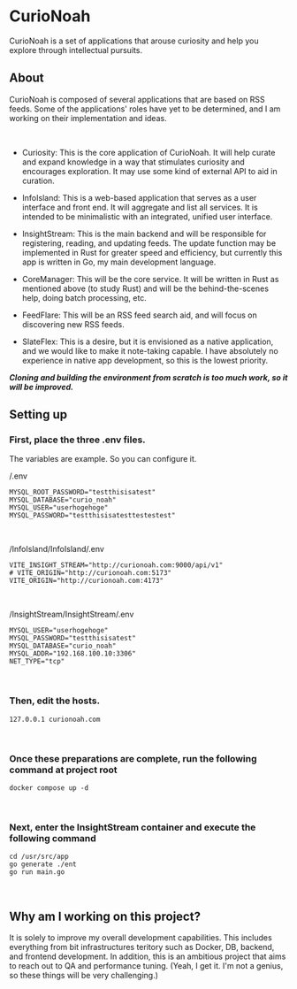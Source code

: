# CurioNoah
CurioNoah is a set of applications that arouse curiosity and help you explore through intellectual pursuits.

## About

CurioNoah is composed of several applications that are based on RSS feeds. Some of the applications' roles have yet to be determined, and I am working on their implementation and ideas.

<br/>

- Curiosity: This is the core application of CurioNoah. It will help curate and expand knowledge in a way that stimulates curiosity and encourages exploration. It may use some kind of external API to aid in curation.

- InfoIsland: This is a web-based application that serves as a user interface and front end. It will aggregate and list all services. It is intended to be minimalistic with an integrated, unified user interface.
- InsightStream: This is the main backend and will be responsible for registering, reading, and updating feeds. The update function may be implemented in Rust for greater speed and efficiency, but currently this app is written in Go, my main development language.
- CoreManager: This will be the core service. It will be written in Rust as mentioned above (to study Rust) and will be the behind-the-scenes help, doing batch processing, etc.
- FeedFlare: This will be an RSS feed search aid, and will focus on discovering new RSS feeds.
- SlateFlex: This is a desire, but it is envisioned as a native application, and we would like to make it note-taking capable. I have absolutely no experience in native app development, so this is the lowest priority.


***Cloning and building the environment from scratch is too much work, so it will be improved.***

## Setting up

### First, place the three .env files.
The variables are example. So you can configure it.

/.env

```
MYSQL_ROOT_PASSWORD="testthisisatest"
MYSQL_DATABASE="curio_noah"
MYSQL_USER="userhogehoge"
MYSQL_PASSWORD="testthisisatesttestestest"
```


<br/>

/InfoIsland/InfoIsland/.env

```
VITE_INSIGHT_STREAM="http://curionoah.com:9000/api/v1"
# VITE_ORIGIN="http://curionoah.com:5173"
VITE_ORIGIN="http://curionoah.com:4173"
```

<br/>

/InsightStream/InsightStream/.env


```
MYSQL_USER="userhogehoge"
MYSQL_PASSWORD="testthisisatest"
MYSQL_DATABASE="curio_noah"
MYSQL_ADDR="192.168.100.10:3306"
NET_TYPE="tcp"
```


<br/>

### Then, edit the hosts.

```
127.0.0.1 curionoah.com
```

<br/>

### Once these preparations are complete, run the following command at project root


```
docker compose up -d
```

<br/>

### Next, enter the InsightStream container and execute the following command

```
cd /usr/src/app
go generate ./ent
go run main.go
```


<br/>

## Why am I working on this project?

It is solely to improve my overall development capabilities.
This includes everything from bit infrastructures teritory such as Docker, DB, backend, and frontend development.
In addition, this is an ambitious project that aims to reach out to QA and performance tuning. (Yeah, I get it. I'm not a genius, so these things will be very challenging.)

<br>
